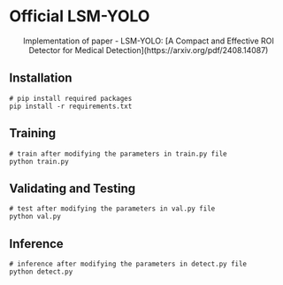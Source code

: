 # Official LSM-YOLO
<p align="center">
Implementation of paper - LSM-YOLO: [A Compact and Effective ROI Detector for Medical Detection](https://arxiv.org/pdf/2408.14087)
</p>

## Installation
``` shell
# pip install required packages
pip install -r requirements.txt
```

## Training
``` shell
# train after modifying the parameters in train.py file
python train.py 
```

## Validating and Testing
``` shell
# test after modifying the parameters in val.py file
python val.py
```

## Inference
``` shell
# inference after modifying the parameters in detect.py file
python detect.py
```

